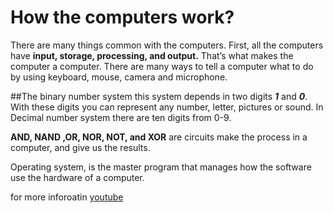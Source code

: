 # How the computers work?
There are many things common with the computers.
First, all the computers have **input, storage, processing, and output.** That’s what makes the computer a computer.
There are many ways to tell a computer what to do by using keyboard, mouse, camera and microphone.

##The binary number system
 this system depends in two digits ***1*** and ***0***. With these digits you can represent any number, letter, pictures or sound. In Decimal number system there are ten digits from 0-9.

**AND, NAND ,OR, NOR, NOT, and XOR** are circuits make the process in a computer, and give us the results. 

Operating system, is the master program that manages how the software use the hardware of a computer.

for more inforoatin [youtube](https://www.youtube.com/watch?v=OAx_6-wdslM&list=PLzdnOPI1iJNcsRwJhvksEo1tJqjIqWbN-&index=1)
